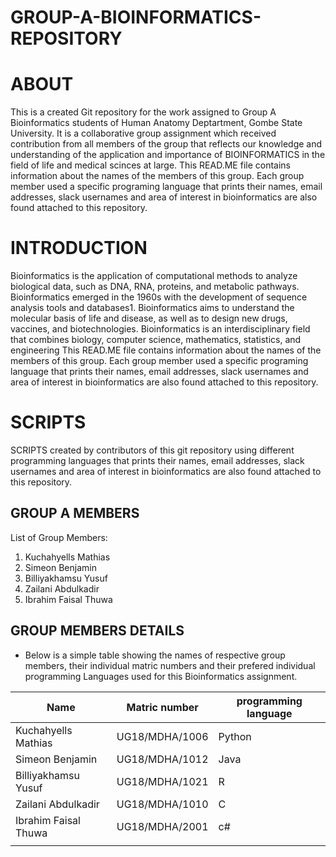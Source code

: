 # GROUP-A-BIOINFORMATICS-REPOSITORY
# ABOUT
This is a created Git repository for the work assigned to Group A Bioinformatics students of Human Anatomy Deptartment, Gombe State University. It is a collaborative group assignment which received contribution from all members of the group that reflects our knowledge and understanding of the application and importance of BIOINFORMATICS in the field of life and medical scinces at large. This READ.ME file contains information about the names of the members of this group. Each  group member used a specific programing language that prints their names, email addresses, slack usernames and area of interest in bioinformatics are also found attached to this repository. 

# INTRODUCTION
Bioinformatics is the application of computational methods to analyze biological data, such as DNA, RNA, proteins, and metabolic pathways. Bioinformatics emerged in the 1960s with the development of sequence analysis tools and databases1. Bioinformatics aims to understand the molecular basis of life and disease, as well as to design new drugs, vaccines, and biotechnologies. Bioinformatics is an interdisciplinary field that combines biology, computer science, mathematics, statistics, and engineering
This READ.ME file contains information about the names of the members of this group. Each  group member used a specific programing language that prints their names, email addresses, slack usernames and area of interest in bioinformatics are also found attached to this repository. 

# SCRIPTS
SCRIPTS created by contributors of this git repository using different programming languages that prints their names, email addresses, slack usernames and area of interest in bioinformatics are also found attached to this repository.

## GROUP A MEMBERS 
List of Group Members:
1. Kuchahyells Mathias
2. Simeon Benjamin
3. Billiyakhamsu Yusuf
4. Zailani Abdulkadir
5. Ibrahim Faisal Thuwa

## GROUP MEMBERS DETAILS
* Below is a simple table showing the names of respective group members, their individual matric numbers and their prefered individual programming Languages used for this Bioinformatics assignment.

| Name | Matric number | programming language |
|----------|----------|----------|
| Kuchahyells Mathias    | UG18/MDHA/1006    | Python    |
| Simeon Benjamin    | UG18/MDHA/1012    | Java    |
| Billiyakhamsu Yusuf    | UG18/MDHA/1021    | R    |
| Zailani Abdulkadir    | UG18/MDHA/1010    | C    |
| Ibrahim Faisal Thuwa    | UG18/MDHA/2001    | c#    |
|     |     |     |


